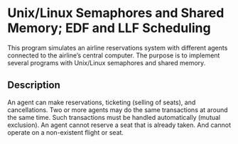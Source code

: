 # Unix/Linux Semaphores and Shared Memory; EDF and LLF Scheduling
This program simulates an airline reservations system with different agents connected to the airline’s central computer. The purpose is to implement several programs with Unix/Linux semaphores and shared memory.

## Description
An agent can make reservations, ticketing (selling of seats), and cancellations. Two or more agents may do the same transactions at around the same time. Such transactions must be handled automatically (mutual exclusion). 
An agent cannot reserve a seat that is already taken. And cannot operate on a non-existent flight or seat.

